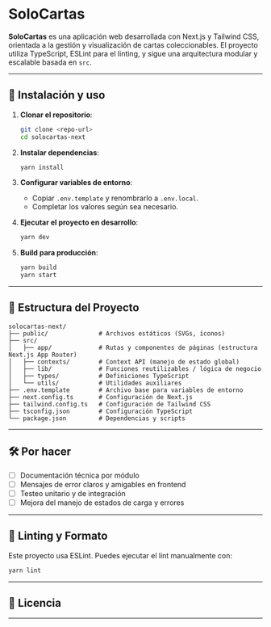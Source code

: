 # SoloCartas

**SoloCartas** es una aplicación web desarrollada con Next.js y Tailwind CSS, orientada a la gestión y visualización de cartas coleccionables. El proyecto utiliza TypeScript, ESLint para el linting, y sigue una arquitectura modular y escalable basada en `src`.

---

## 🚀 Instalación y uso

1. **Clonar el repositorio**:
   ```bash
   git clone <repo-url>
   cd solocartas-next
   ```

2. **Instalar dependencias**:
   ```bash
   yarn install
   ```

3. **Configurar variables de entorno**:
   - Copiar `.env.template` y renombrarlo a `.env.local`.
   - Completar los valores según sea necesario.

4. **Ejecutar el proyecto en desarrollo**:
   ```bash
   yarn dev
   ```

5. **Build para producción**:
   ```bash
   yarn build
   yarn start
   ```

---

## 📁 Estructura del Proyecto

```
solocartas-next/
├── public/              # Archivos estáticos (SVGs, íconos)
├── src/
│   ├── app/             # Rutas y componentes de páginas (estructura Next.js App Router)
│   ├── contexts/        # Context API (manejo de estado global)
│   ├── lib/             # Funciones reutilizables / lógica de negocio
│   ├── types/           # Definiciones TypeScript
│   └── utils/           # Utilidades auxiliares
├── .env.template        # Archivo base para variables de entorno
├── next.config.ts       # Configuración de Next.js
├── tailwind.config.ts   # Configuración de Tailwind CSS
├── tsconfig.json        # Configuración TypeScript
└── package.json         # Dependencias y scripts
```

---

## 🛠️ Por hacer

- [ ] Documentación técnica por módulo
- [ ] Mensajes de error claros y amigables en frontend
- [ ] Testeo unitario y de integración
- [ ] Mejora del manejo de estados de carga y errores

---

## 🧪 Linting y Formato

Este proyecto usa ESLint. Puedes ejecutar el lint manualmente con:

```bash
yarn lint
```

---

## 🧾 Licencia


---


